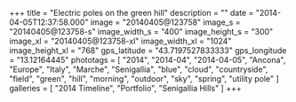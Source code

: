 +++
title = "Electric poles on the green hill"
description = ""
date = "2014-04-05T12:37:58.000"
image = "20140405@123758"
image_s = "20140405@123758-s"
image_width_s = "400"
image_height_s = "300"
image_xl = "20140405@123758-xl"
image_width_xl = "1024"
image_height_xl = "768"
gps_latitude = "43.7197527833333"
gps_longitude = "13.12164445"
phototags = [ "2014", "2014-04", "2014-04-05", "Ancona", "Europe", "Italy", "Marche", "Senigallia", "blue", "cloud", "countryside", "field", "green", "hill", "morning", "outdoor", "sky", "spring", "utility pole" ]
galleries = [ "2014 Timeline", "Portfolio", "Senigallia Hills" ]
+++
